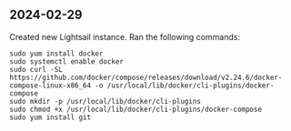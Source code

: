 ## 2024-02-29

Created new Lightsail instance. Ran the following commands:

```
sudo yum install docker
sudo systemctl enable docker
sudo curl -SL https://github.com/docker/compose/releases/download/v2.24.6/docker-compose-linux-x86_64 -o /usr/local/lib/docker/cli-plugins/docker-compose
sudo mkdir -p /usr/local/lib/docker/cli-plugins
sudo chmod +x /usr/local/lib/docker/cli-plugins/docker-compose
sudo yum install git
```
